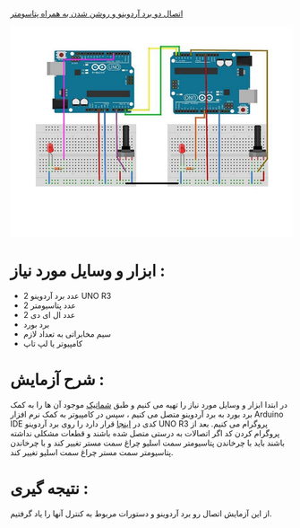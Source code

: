 #

[ اتصال دو برد آردوینو و روشن شدن به همراه پتاسومتر](https://github.com/mohsenkmt/MicroProcessor/blob/main/Arduino%20File/14030828/1%20Master_Slave%20POT/Slave.ino)

<p align="center">
  <img src="https://github.com/mohsenkmt/MicroProcessor/blob/main/Photo/21_MS.jpeg" alt="Master_Slave" />
</p>


# ابزار و وسایل مورد نیاز :
* 2 عدد برد آردوینو UNO R3
* 2 عدد پتاسیومتر
* 2 عدد ال ای دی
* برد بورد
* سیم مخابراتی به تعداد لازم
* کامپیوتر یا لپ تاپ

 # شرح آزمایش : 
 در ابتدا ابزار و وسایل مورد نیاز را تهیه می کنیم و طبق [شماتیک](https://github.com/mohsenkmt/MicroProcessor/blob/main/Photo/21_MS.jpeg) موجود آن ها را به کمک برد بورد به برد آردوینو متصل می کنیم ، سپس در کامپیوتر به کمک نرم افزار Arduino IDE کدی در [اینجا](https://github.com/mohsenkmt/MicroProcessor/blob/main/Arduino%20File/14030828/1%20Master_Slave%20POT/Slave.ino) قرار دارد را روی برد آردوینو UNO R3 پروگرام می کنیم.
 بعد از پروگرام کردن کد اگر اتصالات به درستی متصل شده باشند و قطعات مشکلی نداشته باشند باید با چرخاندن پتاسیومتر سمت اسلیو چراغ سمت مستر تغییر کند و با چرخاندن پتاسیومتر سمت مستر چراغ سمت اسلیو تغییر کند.

# نتیجه گیری : 
 از این آزمایش اتصال رو برد آردوینو و دستورات مربوط به کنترل آنها را یاد گرفتیم.
